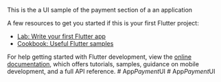 
This is the a UI sample of the payment section of a an application

A few resources to get you started if this is your first Flutter project:

- [Lab: Write your first Flutter app](https://docs.flutter.dev/get-started/codelab)
- [Cookbook: Useful Flutter samples](https://docs.flutter.dev/cookbook)

For help getting started with Flutter development, view the
[online documentation](https://docs.flutter.dev/), which offers tutorials,
samples, guidance on mobile development, and a full API reference.
#   A p p _ P a y m e n t _ U I 
 
 #   A p p _ P a y m e n t _ U I 
 
 
